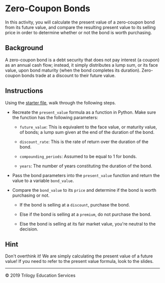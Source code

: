 # Zero-Coupon Bonds

In this activity, you will calculate the present value of a zero-coupon bond from its future value, and compare the resulting present value to its selling price in order to determine whether or not the bond is worth purchasing.

## Background

A zero-coupon bond is a debt security that does not pay interest (a coupon) as an annual cash flow; instead, it simply distributes a lump sum, or its face value, upon bond maturity (when the bond completes its duration). Zero-coupon bonds trade at a discount to their future value.

## Instructions

Using the [starter file](Unsolved/zero_coupon_bonds.ipynb), walk through the following steps.

* Recreate the `present_value` formula as a function in Python. Make sure the function has the following parameters:

  * `future_value`: This is equivalent to the face value, or maturity value, of bonds; a lump sum given at the end of the duration of the bond.

  * `discount_rate`: This is the rate of return over the duration of the bond.

  * `compounding_periods`: Assumed to be equal to 1 for bonds.

  * `years`: The number of years constituting the duration of the bond.

* Pass the bond parameters into the `present_value` function and return the value to a variable `bond_value`.

* Compare the `bond_value` to its `price` and determine if the bond is worth purchasing or not.

  * If the bond is selling at a `discount`, purchase the bond.

  * Else if the bond is selling at a `premium`, do not purchase the bond.

  * Else the bond is selling at its fair market value, you're neutral to the decision.

## Hint

Don't overthink it! We are simply calculating the present value of a future value! If you need to refer to the present value formula, look to the slides.

---

© 2019 Trilogy Education Services
